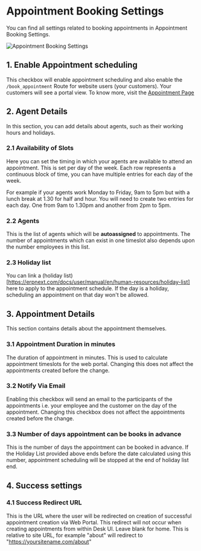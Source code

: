 # Appointment Booking Settings

You can find all settings related to booking appointments in Appointment Booking Settings.

![Appointment Booking Settings](/docs/v12/assets/img/crm/appointment-booking-settings.png)

## 1. Enable Appointment scheduling

This checkbox will enable appointment scheduling and also enable the `/book_appointment` Route for website users (your customers). Your customers will see a portal view. To know more, visit the [Appointment Page](/docs/user/manual/en/CRM/appointment)

## 2. Agent Details 

In this section, you can add details about agents, such as their working hours and holidays.

### 2.1  Availability of Slots

Here you can set the timing in which your agents are available to attend an appointment. This is set per day of the week. Each row represents a continuous block of time, you can have multiple entries for each day of the week.

For example if your agents work Monday to Friday, 9am to 5pm but with a lunch break at 1.30 for half and hour. You will need to create two entries for each day. One from 9am to 1.30pm and another from 2pm to 5pm.

### 2.2 Agents

This is the list of agents which will be **autoassigned** to appointments. The number of appointments which can exist in one timeslot also depends upon the number employees in this list.

### 2.3 Holiday list

You can link a (holiday list)[https://erpnext.com/docs/user/manual/en/human-resources/holiday-list] here to apply to the appointment schedule. If the day is a holiday, scheduling an appointment on that day won't be allowed.

## 3. Appointment Details

This section contains details about the appointment themselves.

### 3.1 Appointment Duration in minutes

The duration of appointment in minutes. This is used to calculate appointment timeslots for the web portal. Changing this does not affect the appointments created before the change.

### 3.2 Notify Via Email

Enabling this checkbox will send an email to the participants of the appointments i.e. your employee and the customer on the day of the appointment. Changing this checkbox does not affect the appointments created before the change.

### 3.3 Number of days appointment can be books in advance

This is the number of days the appointment can be booked in advance. If the Holiday List provided above ends before the date calculated using this number, appointment scheduling will be stopped at the end of holiday list end.


## 4. Success settings

### 4.1 Success Redirect URL

This is the URL where the user will be redirected on creation of successful appointment creation via Web Portal. This redirect will not occur when creating appointments from within Desk UI.
Leave blank for home. This is relative to site URL, for example "about" will redirect to "https://yoursitename.com/about"
